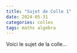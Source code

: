 ```yaml
---
title: "Sujet de Colle 1"
date: 2024-05-31
categories: colles
tags: maths algebra
---
```


Voici le sujet de la colle...
